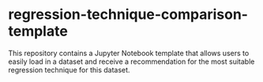 # regression-technique-comparison-template
This repository contains a Jupyter Notebook template that allows users to easily load in a dataset and receive a recommendation for the most suitable regression technique for this dataset.
